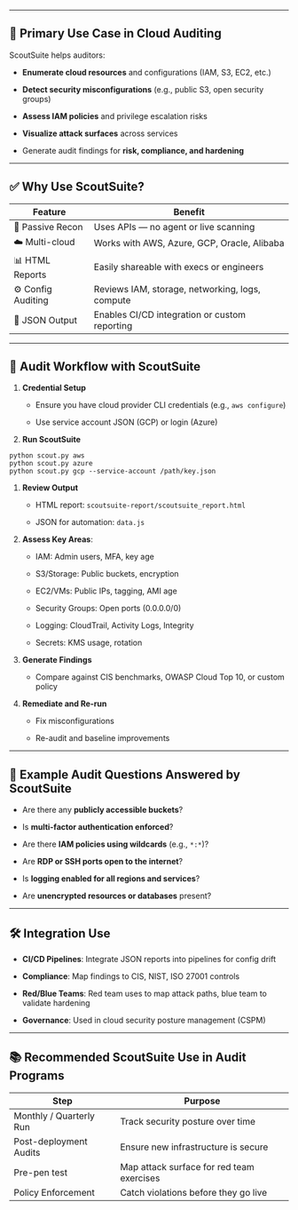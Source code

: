 
---

## 🧭 Primary Use Case in Cloud Auditing

ScoutSuite helps auditors:

- **Enumerate cloud resources** and configurations (IAM, S3, EC2, etc.)
    
- **Detect security misconfigurations** (e.g., public S3, open security groups)
    
- **Assess IAM policies** and privilege escalation risks
    
- **Visualize attack surfaces** across services
    
- Generate audit findings for **risk, compliance, and hardening**
    

---

## ✅ Why Use ScoutSuite?

|Feature|Benefit|
|---|---|
|🔎 Passive Recon|Uses APIs — no agent or live scanning|
|☁️ Multi-cloud|Works with AWS, Azure, GCP, Oracle, Alibaba|
|📊 HTML Reports|Easily shareable with execs or engineers|
|⚙️ Config Auditing|Reviews IAM, storage, networking, logs, compute|
|📁 JSON Output|Enables CI/CD integration or custom reporting|

---

## 🔄 Audit Workflow with ScoutSuite

1. **Credential Setup**
    
    - Ensure you have cloud provider CLI credentials (e.g., `aws configure`)
        
    - Use service account JSON (GCP) or login (Azure)
        
2. **Run ScoutSuite**
```
python scout.py aws
python scout.py azure
python scout.py gcp --service-account /path/key.json
```

1. **Review Output**
    
    - HTML report: `scoutsuite-report/scoutsuite_report.html`
        
    - JSON for automation: `data.js`
        
2. **Assess Key Areas**:
    
    - IAM: Admin users, MFA, key age
        
    - S3/Storage: Public buckets, encryption
        
    - EC2/VMs: Public IPs, tagging, AMI age
        
    - Security Groups: Open ports (0.0.0.0/0)
        
    - Logging: CloudTrail, Activity Logs, Integrity
        
    - Secrets: KMS usage, rotation
        
3. **Generate Findings**
    
    - Compare against CIS benchmarks, OWASP Cloud Top 10, or custom policy
        
4. **Remediate and Re-run**
    
    - Fix misconfigurations
        
    - Re-audit and baseline improvements
        

---

## 🔐 Example Audit Questions Answered by ScoutSuite

- Are there any **publicly accessible buckets**?
    
- Is **multi-factor authentication enforced**?
    
- Are there **IAM policies using wildcards** (e.g., `*:*`)?
    
- Are **RDP or SSH ports open to the internet**?
    
- Is **logging enabled for all regions and services**?
    
- Are **unencrypted resources or databases** present?
    

---

## 🛠️ Integration Use

- **CI/CD Pipelines**: Integrate JSON reports into pipelines for config drift
    
- **Compliance**: Map findings to CIS, NIST, ISO 27001 controls
    
- **Red/Blue Teams**: Red team uses to map attack paths, blue team to validate hardening
    
- **Governance**: Used in cloud security posture management (CSPM)










---

## 📚 Recommended ScoutSuite Use in Audit Programs

|Step|Purpose|
|---|---|
|Monthly / Quarterly Run|Track security posture over time|
|Post-deployment Audits|Ensure new infrastructure is secure|
|Pre-pen test|Map attack surface for red team exercises|
|Policy Enforcement|Catch violations before they go live|





























